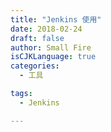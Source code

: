 ```yaml
---
title: "Jenkins 使用"
date: 2018-02-24
draft: false
author: Small Fire
isCJKLanguage: true
categories: 
  - 工具

tags: 
  - Jenkins

---
```


